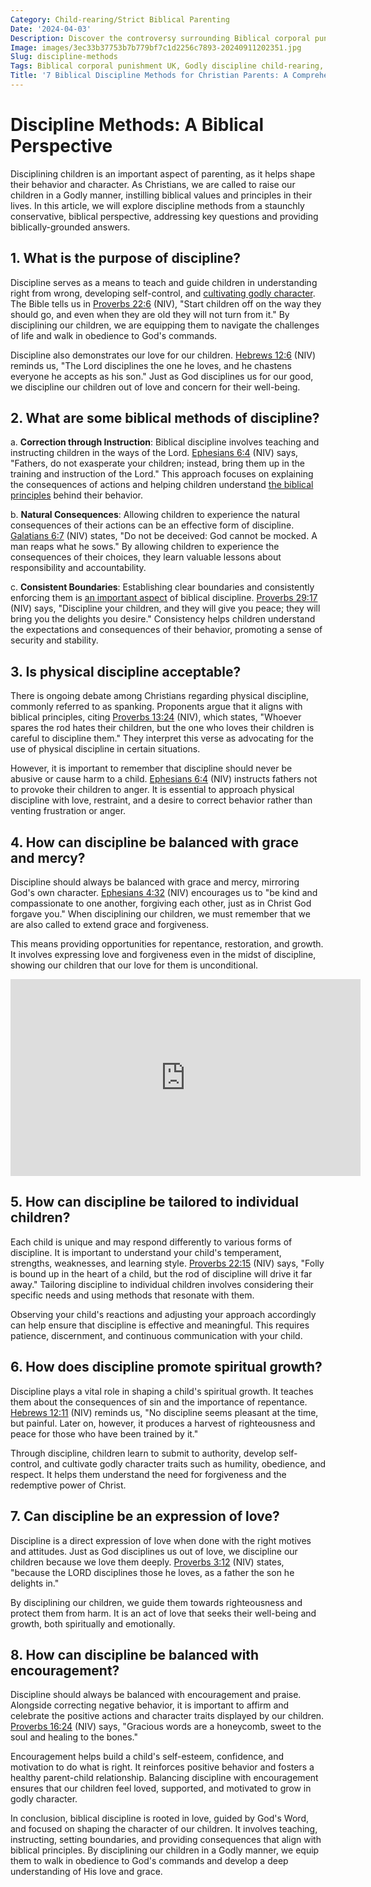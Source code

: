 ```yaml
---
Category: Child-rearing/Strict Biblical Parenting
Date: '2024-04-03'
Description: Discover the controversy surrounding Biblical corporal punishment in the UK, exploring Godly discipline and Christian spanking from a scriptural perspective. Delve into the debate on firm parenting techniques based on religious teachings.
Image: images/3ec33b37753b7b779bf7c1d2256c7893-20240911202351.jpg
Slug: discipline-methods
Tags: Biblical corporal punishment UK, Godly discipline child-rearing, Christian spanking controversy, Scripture-based behavior correction, Firm parenting biblical perspective
Title: '7 Biblical Discipline Methods for Christian Parents: A Comprehensive Guide'
---
```


# Discipline Methods: A Biblical Perspective

Disciplining children is an important aspect of parenting, as it helps shape their behavior and character. As Christians, we are called to raise our children in a Godly manner, instilling biblical values and principles in their lives. In this article, we will explore discipline methods from a staunchly conservative, biblical perspective, addressing key questions and providing biblically-grounded answers.

## 1. What is the purpose of discipline?

Discipline serves as a means to teach and guide children in understanding right from wrong, developing self-control, and [cultivating godly character](/unveiling-the-power-of-scripture-deep-dive-biblical-teachings-holy-spirit). The Bible tells us in [Proverbs 22:6](https://www.bibleref.com/Proverbs/22/Proverbs-22-6.html) (NIV), "Start children off on the way they should go, and even when they are old they will not turn from it." By disciplining our children, we are equipping them to navigate the challenges of life and walk in obedience to God's commands.

Discipline also demonstrates our love for our children. [Hebrews 12:6](https://www.bibleref.com/Hebrews/12/Hebrews-12-6.html) (NIV) reminds us, "The Lord disciplines the one he loves, and he chastens everyone he accepts as his son." Just as God disciplines us for our good, we discipline our children out of love and concern for their well-being.

## 2. What are some biblical methods of discipline?

a. **Correction through Instruction**: Biblical discipline involves teaching and instructing children in the ways of the Lord. [Ephesians 6:4](https://www.bibleref.com/Ephesians/6/Ephesians-6-4.html) (NIV) says, "Fathers, do not exasperate your children; instead, bring them up in the training and instruction of the Lord." This approach focuses on explaining the consequences of actions and helping children understand [the biblical principles](/homemaking-emphasis) behind their behavior.

b. **Natural Consequences**: Allowing children to experience the natural consequences of their actions can be an effective form of discipline. [Galatians 6:7](https://www.bibleref.com/Galatians/6/Galatians-6-7.html) (NIV) states, "Do not be deceived: God cannot be mocked. A man reaps what he sows." By allowing children to experience the consequences of their choices, they learn valuable lessons about responsibility and accountability.

c. **Consistent Boundaries**: Establishing clear boundaries and consistently enforcing them is [an important aspect](/discover-the-true-meaning-of-being-a-christian-essential-guide-for-believers) of biblical discipline. [Proverbs 29:17](https://www.bibleref.com/Proverbs/29/Proverbs-29-17.html) (NIV) says, "Discipline your children, and they will give you peace; they will bring you the delights you desire." Consistency helps children understand the expectations and consequences of their behavior, promoting a sense of security and stability.

## 3. Is physical discipline acceptable?

There is ongoing debate among Christians regarding physical discipline, commonly referred to as spanking. Proponents argue that it aligns with biblical principles, citing [Proverbs 13:24](https://www.bibleref.com/Proverbs/13/Proverbs-13-24.html) (NIV), which states, "Whoever spares the rod hates their children, but the one who loves their children is careful to discipline them." They interpret this verse as advocating for the use of physical discipline in certain situations.

However, it is important to remember that discipline should never be abusive or cause harm to a child. [Ephesians 6:4](https://www.bibleref.com/Ephesians/6/Ephesians-6-4.html) (NIV) instructs fathers not to provoke their children to anger. It is essential to approach physical discipline with love, restraint, and a desire to correct behavior rather than venting frustration or anger.

## 4. How can discipline be balanced with grace and mercy?

Discipline should always be balanced with grace and mercy, mirroring God's own character. [Ephesians 4:32](https://www.bibleref.com/Ephesians/4/Ephesians-4-32.html) (NIV) encourages us to "be kind and compassionate to one another, forgiving each other, just as in Christ God forgave you." When disciplining our children, we must remember that we are also called to extend grace and forgiveness.

This means providing opportunities for repentance, restoration, and growth. It involves expressing love and forgiveness even in the midst of discipline, showing our children that our love for them is unconditional.


<iframe width="560" height="315" src="https://www.youtube.com/embed/qIhSPfjjcYc" frameborder="0" allow="autoplay; encrypted-media" allowfullscreen></iframe>


## 5. How can discipline be tailored to individual children?

Each child is unique and may respond differently to various forms of discipline. It is important to understand your child's temperament, strengths, weaknesses, and learning style. [Proverbs 22:15](https://www.bibleref.com/Proverbs/22/Proverbs-22-15.html) (NIV) says, "Folly is bound up in the heart of a child, but the rod of discipline will drive it far away." Tailoring discipline to individual children involves considering their specific needs and using methods that resonate with them.

Observing your child's reactions and adjusting your approach accordingly can help ensure that discipline is effective and meaningful. This requires patience, discernment, and continuous communication with your child.

## 6. How does discipline promote spiritual growth?

Discipline plays a vital role in shaping a child's spiritual growth. It teaches them about the consequences of sin and the importance of repentance. [Hebrews 12:11](https://www.bibleref.com/Hebrews/12/Hebrews-12-11.html) (NIV) reminds us, "No discipline seems pleasant at the time, but painful. Later on, however, it produces a harvest of righteousness and peace for those who have been trained by it."

Through discipline, children learn to submit to authority, develop self-control, and cultivate godly character traits such as humility, obedience, and respect. It helps them understand the need for forgiveness and the redemptive power of Christ.

## 7. Can discipline be an expression of love?

Discipline is a direct expression of love when done with the right motives and attitudes. Just as God disciplines us out of love, we discipline our children because we love them deeply. [Proverbs 3:12](https://www.bibleref.com/Proverbs/3/Proverbs-3-12.html) (NIV) states, "because the LORD disciplines those he loves, as a father the son he delights in."

By disciplining our children, we guide them towards righteousness and protect them from harm. It is an act of love that seeks their well-being and growth, both spiritually and emotionally.

## 8. How can discipline be balanced with encouragement?

Discipline should always be balanced with encouragement and praise. Alongside correcting negative behavior, it is important to affirm and celebrate the positive actions and character traits displayed by our children. [Proverbs 16:24](https://www.bibleref.com/Proverbs/16/Proverbs-16-24.html) (NIV) says, "Gracious words are a honeycomb, sweet to the soul and healing to the bones."

Encouragement helps build a child's self-esteem, confidence, and motivation to do what is right. It reinforces positive behavior and fosters a healthy parent-child relationship. Balancing discipline with encouragement ensures that our children feel loved, supported, and motivated to grow in godly character.

In conclusion, biblical discipline is rooted in love, guided by God's Word, and focused on shaping the character of our children. It involves teaching, instructing, setting boundaries, and providing consequences that align with biblical principles. By disciplining our children in a Godly manner, we equip them to walk in obedience to God's commands and develop a deep understanding of His love and grace.